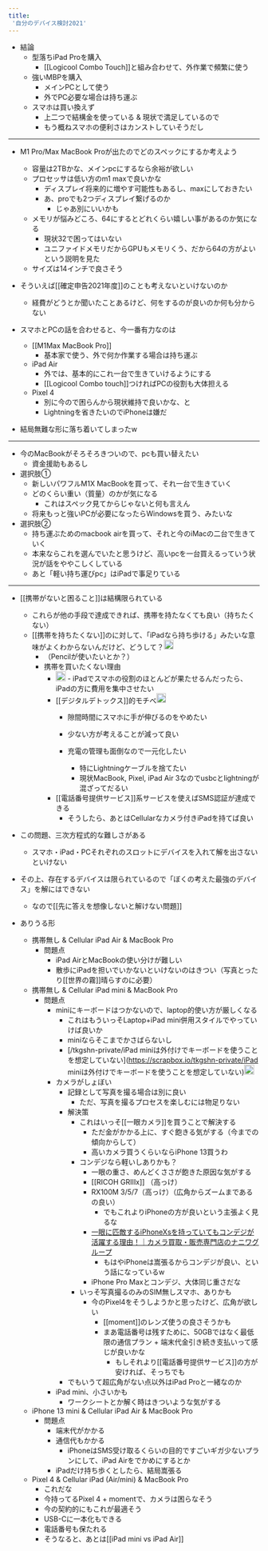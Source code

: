 ```yaml
---
title:
 '自分のデバイス検討2021'
---
```


- 結論
    - 型落ちiPad Proを購入
        - [[Logicool Combo Touch]]と組み合わせて、外作業で頻繁に使う
    - 強いMBPを購入
        - メインPCとして使う
        - 外でPC必要な場合は持ち運ぶ
    - スマホは買い換えず
        - 上二つで結構金を使っている & 現状で満足しているので
        - もう概ねスマホの便利さはカンストしていそうだし

---

- M1 Pro/Max MacBook Proが出たのでどのスペックにするか考えよう
    - 容量は2TBかな、メインpcにするなら余裕が欲しい
    - プロセッサは低い方のm1 maxで良いかな
        - ディスプレイ将来的に増やす可能性もあるし、maxにしておきたい
        - あ、proでも2つディスプレイ繋げるのか
            - じゃあ別にいいかも
    - メモリが悩みどころ、64にするとどれくらい嬉しい事があるのか気になる
        - 現状32で困ってはいない
        - ユニファイドメモリだからGPUもメモリくう、だから64の方がよいという説明を見た
    - サイズは14インチで良さそう
- そういえば[[確定申告2021年度]]のことも考えないといけないのか
    - 経費がどうとか聞いたことあるけど、何をするのが良いのか何も分からない

- スマホとPCの話を合わせると、今一番有力なのは
    - [[M1Max MacBook Pro]]
        - 基本家で使う、外で何か作業する場合は持ち運ぶ
    - iPad Air
        - 外では、基本的にこれ一台で生きていけるようにする
        - [[Logicool Combo touch]]つければPCの役割も大体担える
    - Pixel 4
        - 別に今ので困らんから現状維持で良いかな、と
        - Lightningを省きたいのでiPhoneは嫌だ
- 結局無難な形に落ち着いてしまったw

---
- 今のMacBookがそろそろきついので、pcも買い替えたい
    - 資金援助もあるし
- 選択肢①
    - 新しいパワフルM1X MacBookを買って、それ一台で生きていく
    - どのくらい重い（質量）のかが気になる
        - これはスペック見てからじゃないと何も言えん
    - 将来もっと強いPCが必要になったらWindowsを買う、みたいな
- 選択肢②
    - 持ち運ぶためのmacbook airを買って、それと今のiMacの二台で生きていく
    - 本来ならこれを選んでいたと思うけど、高いpcを一台買えるっていう状況が話をややこしくしている
    - あと「軽い持ち運びpc」はiPadで事足りている

---
- [[携帯がないと困ること]]は結構限られている
    - これらが他の手段で達成できれば、携帯を持たなくても良い（持ちたくない）
    - [[携帯を持ちたくない]]のに対して、「iPadなら持ち歩ける」みたいな意味がよくわからないんだけど、どうして？<img src='https://scrapbox.io/api/pages/blu3mo-public/tkgshn/icon' alt='tkgshn.icon' height="19.5"/>
        - （Pencilが使いたいとか？）
        - 携帯を買いたくない理由
            - <img src='https://scrapbox.io/api/pages/blu3mo-public/blu3mo/icon' alt='blu3mo.icon' height="19.5"/>
                - iPadでスマホの役割のほとんどが果たせるんだったら、iPadの方に費用を集中させたい
            - [[デジタルデトックス]]的モチベ<img src='https://scrapbox.io/api/pages/blu3mo-public/blu3mo/icon' alt='blu3mo.icon' height="19.5"/>
                - 隙間時間にスマホに手が伸びるのをやめたい

                - 少ない方が考えることが減って良い
                - 充電の管理も面倒なので一元化したい
                    - 特にLightningケーブルを捨てたい
                    - 現状MacBook, Pixel, iPad Air 3なのでusbcとlightningが混ざってだるい
            - [[電話番号提供サービス]]系サービスを使えばSMS認証が達成できる
                - そうしたら、あとはCellularなカメラ付きiPadを持てば良い

- この問題、三次方程式的な難しさがある
    - スマホ・iPad・PCそれぞれのスロットにデバイスを入れて解を出さないといけない
- その上、存在するデバイスは限られているので「ぼくの考えた最強のデバイス」を解にはできない
    - なので[[先に答えを想像しないと解けない問題]]

- ありうる形
    - 携帯無し & Cellular iPad Air & MacBook Pro
        - 問題点
            - iPad AirとMacBookの使い分けが難しい
            - 散歩にiPadを担いでいかないといけないのはきつい（写真とったり[[世界の霧]]晴らすのに必要）
    - 携帯無し & Cellular iPad mini & MacBook Pro
        - 問題点
            - miniにキーボードはつかないので、laptop的使い方が厳しくなる
                - これはもういっそLaptop+iPad mini併用スタイルでやっていけば良いか
                - miniならそこまでかさばらないし
                - [/tkgshn-private/iPad miniは外付けでキーボードを使うことを想定していない](https://scrapbox.io/tkgshn-private/iPad miniは外付けでキーボードを使うことを想定していない)<img src='https://scrapbox.io/api/pages/blu3mo-public/tkgshn/icon' alt='tkgshn.icon' height="19.5"/>
            - カメラがしょぼい
                - 記録として写真を撮る場合は別に良い
                    - ただ、写真を撮るプロセスを楽しむには物足りない
                - 解決策
                    - これはいっそ[[一眼カメラ]]を買うことで解決する
                        - ただ金がかかる上に、すぐ飽きる気がする（今までの傾向からして）
                        - 高いカメラ買うくらいならiPhone 13買うわ
                    - コンデジなら軽いしありかも？
                        - 一眼の重さ、めんどくささが飽きた原因な気がする
                        - [[RICOH GRⅢx]] （高っけ）
                        - RX100M 3/5/7（高っけ）（広角からズームまであるの良い）
                            - でもこれよりiPhoneの方が良いという主張よく見るな
                        - [一眼に匹敵するiPhoneXsを持っていてもコンデジが活躍する理由！｜カメラ買取・販売専門店のナニワグループ](https://www.cameranonaniwa.co.jp/blogs/2220550290/)
                            - もはやiPhoneは嵩張るからコンデジが良い、という話になっているw
                        - iPhone Pro Maxとコンデジ、大体同じ重さだな
                    - いっそ写真撮るのみのSIM無しスマホ、ありかも
                        - 今のPixel4をそうしようかと思ったけど、広角が欲しい
                            - [[moment]]のレンズ使うの良さそうかも
                            - まあ電話番号は残すために、50GBではなく最低限の通信プラン + 端末代金引き続き支払いって感じが良いかな
                                - もしそれより[[電話番号提供サービス]]の方が安ければ、そっちでも
                - でもいうて超広角がない点以外はiPad Proと一緒なのか
            - iPad mini、小さいかも
                - ワークシートとか解く時はきついような気がする
    - iPhone 13 mini  & Cellular iPad Air & MacBook Pro
        - 問題点
            - 端末代がかかる
            - 通信代もかかる
                - iPhoneはSMS受け取るくらいの目的ですごいギガ少ないプランにして、iPad Airをでかめにするとか
            - iPadだけ持ち歩くとしたら、結局嵩張る
    - Pixel 4 & Cellular iPad (Air/mini) & MacBook Pro
        - これだな
        - 今持ってるPixel 4 + momentで、カメラは困らなそう
        - 今の契約的にもこれが最適そう
        - USB-Cに一本化もできる
        - 電話番号も保たれる
        - そうなると、あとは[[iPad mini vs iPad Air]]

